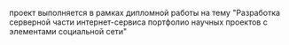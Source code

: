 проект выполняется в рамках дипломной работы на тему "Разработка серверной части интернет-сервиса портфолио научных проектов с элементами социальной сети"